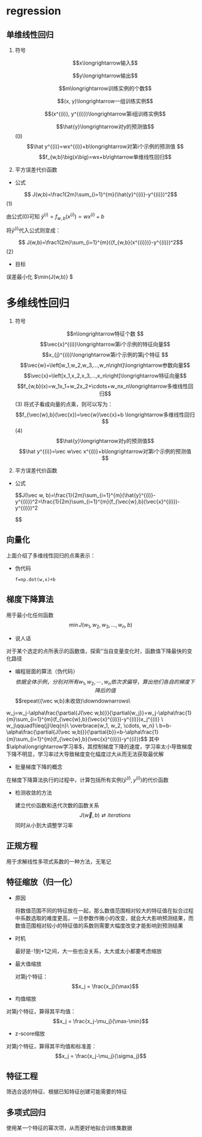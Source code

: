 # regression

## 单维线性回归
1. 符号

    $$x\longrightarrow输入$$
    
    $$y\longrightarrow输出$$

    $$m\longrightarrow训练实例的个数$$

    $$(x, y)\longrightarrow一组训练实例$$

    $$(x^{(i)}, y^{(i)})\longrightarrow第i组训练实例$$

    $$\hat{y}\longrightarrow对y的预测值$$(0)
    $$\hat y^{(i)}=wx^{(i)}+b\longrightarrow对第i个示例的预测值 $$
    $$f_{w,b}\big(x\big)=wx+b\rightarrow单维线性回归$$
2.  平方误差代价函数

* 公式

$$ J(w,b)=\frac1{2m}\sum_{i=1}^{m}(\hat{y}^{(i)}-y^{(i)})^2$$ (1)

由公式(0)可知 $\hat{y}^{(i)}=f_{w,b}(x^{(i)})=wx^{(i)}+b$

将$\hat{y}^{(i)}$代入公式则变成：

$$ J(w,b)=\frac1{2m}\sum_{i=1}^{m}({f_{w,b}(x^{(i)})}-y^{(i)})^2$$ (2)
* 目标

误差最小化 $\min{J(w,b)} $ 

# 多维线性回归
1. 符号
   
    $$n\longrightarrow特征个数 $$
    $$\vec{x}^{(i)}\longrightarrow第i个示例的特征向量$$
    $$x_{j}^{(i)}\longrightarrow第i个示例的第j个特征 $$
    $$\vec{w}=\left[w_1,w_2,w_3,...,w_n\right]\longrightarrow参数向量$$
    $$\vec{x}=\left[x_1,x_2,x_3,...,x_n\right]\longrightarrow特征向量$$
    $$f_{w,b}(x)=w_1x_1+w_2x_2+\cdots+w_nx_n\longrightarrow多维线性回归$$(3)
    将式子看成向量的点乘，则可以写为：
    $$f_{\vec{w},b}(\vec{x})=\vec{w}\vec{x}+b \longrightarrow多维线性回归$$(4)
     $$\hat{y}\longrightarrow对y的预测值$$
    $$\hat y^{(i)}=\vec w\vec x^{(i)}+b\longrightarrow对第i个示例的预测值 $$
2. 平方误差代价函数

* 公式

    $$J(\vec w, b)=\frac{1}{2m}\sum_{i=1}^{m}(\hat{y}^{(i)}-y^{(i)})^2=\frac{1}{2m}\sum_{i=1}^{m}(f_{\vec{w},b}(\vec{x}^{(i)})-y^{(i)})^2

     $$
## 向量化
上面介绍了多维线性回归的点乘表示：
* 伪代码

    ```f=np.dot(w,x)+b```
## 梯度下降算法
用于最小化任何函数
$$\min{J(w_1,w_2,w_3,...,w_n,b)} $$

* 说人话

对于某个选定的点所表示的函数值，探索“当自变量变化时，函数值下降最快的变化路径
*  编程层面的算法（伪代码）
$$依据全体示例，分别对所有w_1,w_2,\cdots,w_n依次求偏导，算出他们各自的梯度下降后的值$$
$$repeat({\vec w,b}未收敛)\downdownarrows\\

w_j=w_j-\alpha\frac{\partial{J(\vec w,b)}}{\partial{w_j}}=w_j-\alpha\frac{1}{m}\sum_{i=1}^{m}(f_{\vec{w},b}(\vec{x}^{(i)})-y^{(i)})x_j^{(i)} \\
w_j\qquad1\leq{j}\leq{n}\\ \overbrace{w_1, w_2, \cdots, w_n} \\
b=b-\alpha\frac{\partial{J(\vec w,b)}}{\partial{b}}=b-\alpha\frac{1}{m}\sum_{i=1}^{m}(f_{\vec{w},b}(\vec{x}^{(i)})-y^{(i)})$$
其中$\alpha\longrightarrow学习率$，其控制梯度下降的速度，学习率太小导致梯度下降不明显，学习率过大导致梯度变化幅度过大从而无法获取最优解

* 批量梯度下降的概念

在梯度下降算法执行的过程中，计算包括所有实例$(\hat y^{(i)}, y^{(i)})$的代价函数
* 检测收敛的方法

    建立代价函数和迭代次数的函数关系 
    $$J(\vec w,b)\rightleftarrows iterations $$
    同时从小到大调整学习率
## 正规方程
用于求解线性多项式系数的一种方法，无笔记
## 特征缩放（归一化）
* 原因

    将数值范围不同的特征放在一起，那么数值范围相对较大的特征值在拟合过程中系数选取的难度更高，一旦参数作微小的改变，就会大大影响预测结果，而数值范围相对较小的特征值的系数则需要大幅度改变才能影响到预测结果
* 时机

    最好是-1到+1之间，大一些也没关系，太大或太小都要考虑缩放
* 最大值缩放

    对第j个特征：
$$x_j = \frac{x_j}{\max}$$
* 均值缩放

对第j个特征，算得其平均值：
$$x_j = \frac{x_j-\mu_j}{\max-\min}$$  
* z-score缩放

对第j个特征，算得其平均值和标准差：
$$x_j = \frac{x_j-\mu_j}{\sigma_j}$$ 
## 特征工程
筛选合适的特征、根据已知特征创建可能需要的特征
## 多项式回归
使用某一个特征的幂次项，从而更好地拟合训练集数据
